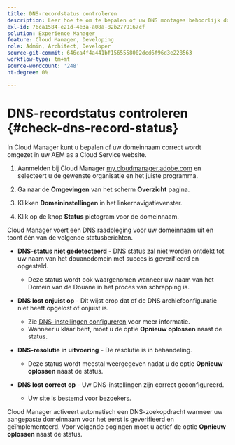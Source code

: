 ```yaml
---
title: DNS-recordstatus controleren
description: Leer hoe te om te bepalen of uw DNS montages behoorlijk door de Manager van de Wolk te gebruiken oplossen.
exl-id: 76ca1584-e21d-4e3a-a08a-82b2779167cf
solution: Experience Manager
feature: Cloud Manager, Developing
role: Admin, Architect, Developer
source-git-commit: 646ca4f4a441bf1565558002dcd6f96d3e228563
workflow-type: tm+mt
source-wordcount: '248'
ht-degree: 0%

---
```


# DNS-recordstatus controleren {#check-dns-record-status}

In Cloud Manager kunt u bepalen of uw domeinnaam correct wordt omgezet in uw AEM as a Cloud Service website.

1. Aanmelden bij Cloud Manager [my.cloudmanager.adobe.com](https://my.cloudmanager.adobe.com/) en selecteert u de gewenste organisatie en het juiste programma.

1. Ga naar de **Omgevingen** van het scherm **Overzicht** pagina.

1. Klikken **Domeininstellingen** in het linkernavigatievenster.

1. Klik op de knop **Status** pictogram voor de domeinnaam.

Cloud Manager voert een DNS raadpleging voor uw domeinnaam uit en toont één van de volgende statusberichten.

* **DNS-status niet gedetecteerd** - DNS status zal niet worden ontdekt tot uw naam van het douanedomein met succes is geverifieerd en opgesteld.

   * Deze status wordt ook waargenomen wanneer uw naam van het Domein van de Douane in het proces van schrapping is.

* **DNS lost onjuist op** - Dit wijst erop dat of de DNS archiefconfiguratie niet heeft opgelost of onjuist is.

   * Zie [DNS-instellingen configureren](/help/implementing/cloud-manager/custom-domain-names/configure-dns-settings.md) voor meer informatie.
   * Wanneer u klaar bent, moet u de optie **Opnieuw oplossen** naast de status.

* **DNS-resolutie in uitvoering** - De resolutie is in behandeling.

   * Deze status wordt meestal weergegeven nadat u de optie **Opnieuw oplossen** naast de status.

* **DNS lost correct op** - Uw DNS-instellingen zijn correct geconfigureerd.

   * Uw site is bestemd voor bezoekers.

Cloud Manager activeert automatisch een DNS-zoekopdracht wanneer uw aangepaste domeinnaam voor het eerst is geverifieerd en geïmplementeerd. Voor volgende pogingen moet u actief de optie **Opnieuw oplossen** naast de status.
